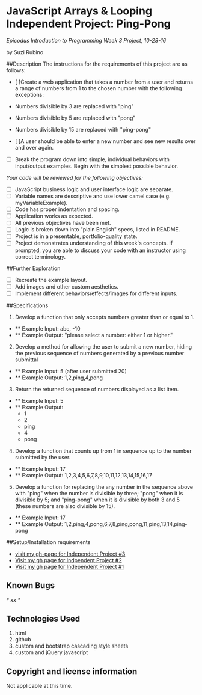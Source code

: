 # JavaScript Arrays & Looping Independent Project: Ping-Pong
_*Epicodus Introduction to Programming Week 3 Project, 10-28-16*_

by Suzi Rubino

##Description
The instructions for the requirements of this project are as follows:

- [ ]Create a web application that takes a number from a user and returns a range of numbers from 1 to the chosen number with the following exceptions:

- Numbers divisible by 3 are replaced with "ping"
- Numbers divisible by 5 are replaced with "pong"
- Numbers divisible by 15 are replaced with "ping-pong"

- [ ]A user should be able to enter a new number and see new results over and over again.

- [ ] Break the program down into simple, individual behaviors with input/output examples. Begin with the simplest possible behavior.

_*Your code will be reviewed for the following objectives:*_

- [ ] JavaScript business logic and user interface logic are separate.
- [ ] Variable names are descriptive and use lower camel case (e.g. myVariableExample).
- [ ] Code has proper indentation and spacing.
- [ ] Application works as expected.
- [ ] All previous objectives have been met.
- [ ] Logic is broken down into "plain English" specs, listed in README.
- [ ] Project is in a presentable, portfolio-quality state.
- [ ] Project demonstrates understanding of this week's concepts. If prompted, you are able to discuss your code with an instructor using correct terminology.

##Further Exploration
- [ ] Recreate the example layout.
- [ ] Add images and other custom aesthetics.
- [ ] Implement different behaviors/effects/images for different inputs.

##Specifications

1. Develop a function that only accepts numbers greater than or equal to 1.
  - ** Example Input: abc, -10
  - ** Example Output: "please select a number: either 1 or higher."

2. Develop a method for allowing the user to submit a new number, hiding the  previous sequence of numbers generated by a previous number submittal
  - ** Example Input: 5 (after user submitted 20)
  - ** Example Output: 1,2,ping,4,pong

3. Return the returned sequence of numbers displayed as a list item.
  - ** Example Input: 5
  - ** Example Output:
      - 1
      - 2
      - ping
      - 4
      - pong


4. Develop a function that counts up from 1 in sequence up to the number submitted by the user.
  - ** Example Input: 17
  - ** Example Output: 1,2,3,4,5,6,7,8,9,10,11,12,13,14,15,16,17

5. Develop a function for replacing the any number in the sequence above with "ping" when the number is divisible by three; "pong" when it is divisible by 5; and "ping-pong" when it is divisible by both 3 and 5 (these numbers are also divisible by 15).
  - ** Example Input: 17
  - ** Example Output: 1,2,ping,4,pong,6,7,8,ping,pong,11,ping,13,14,ping-pong


##Setup/Installation requirements
* [visit my gh-page for Independent Project #3](https://suzirubi.github.io/ping-pong)
* [Visit my gh page for Indpendent Project #2](https://suzirubi.github.io/Independent-Project-Week-2/)
* [Visit my gh page for Independent Project #1](https://suzirubi.github.io/portfolioFix/)

## Known Bugs
_* xx *_


## Technologies Used

1. html
2. github
3. custom and bootstrap cascading style sheets
4. custom and jQuery javascript

## Copyright and license information

Not applicable at this time.
